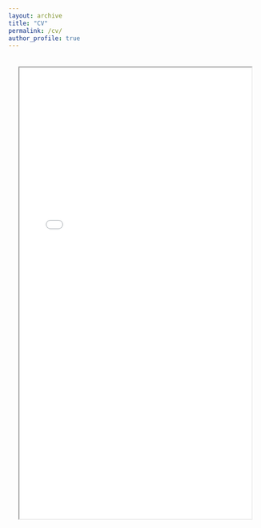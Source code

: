 ```yaml
---
layout: archive
title: "CV"
permalink: /cv/
author_profile: true
---
```

<!-- {% include base_path %} -->

<html lang="en">
<head>
    <meta charset="UTF-8">
    <meta name="viewport" content="width=device-width, initial-scale=1.0">
    <title>PDF Display Example</title>
    <style>
        .pdf-container {
            text-align: center; /* Center the PDF iframe */
            padding: 20px; /* Add some padding around the PDF */
        }
    </style>
</head>
<body>
    <!-- <h2>PDF Display in Web Page</h2> -->
    <div class="pdf-container">
        <iframe src="../files/CV.pdf" width="100%" height="900px"></iframe>
    </div>
</body>
</html>